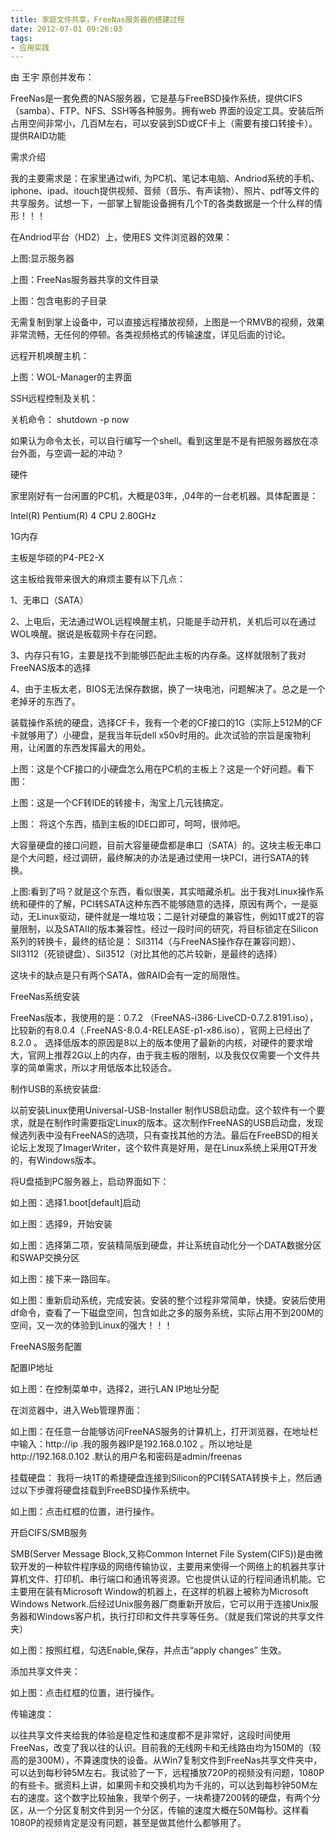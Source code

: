 ```yaml
---
title: 家庭文件共享，FreeNas服务器的搭建过程
date: 2012-07-01 09:26:03
tags:
- 应用实践
---
```


由  王宇 原创并发布：



FreeNas是一套免费的NAS服务器，它是基与FreeBSD操作系统，提供CIFS（samba）、FTP、NFS、SSH等各种服务。拥有web 界面的设定工具。安装后所占用空间非常小，几百M左右，可以安装到SD或CF卡上（需要有接口转接卡）。提供RAID功能



需求介绍

我的主要需求是：在家里通过wifi,  为PC机、笔记本电脑、Andriod系统的手机、iphone、ipad、itouch提供视频、音频（音乐、有声读物）、照片、pdf等文件的共享服务。试想一下，一部掌上智能设备拥有几个T的各类数据是一个什么样的情形！！！



在Andriod平台（HD2）上，使用ES 文件浏览器的效果： 





上图:显示服务器






上图：FreeNas服务器共享的文件目录






上图：包含电影的子目录






无需复制到掌上设备中，可以直接远程播放视频，上图是一个RMVB的视频，效果非常流畅，无任何的停顿。各类视频格式的传输速度，详见后面的讨论。



远程开机唤醒主机：






上图：WOL-Manager的主界面



SSH远程控制及关机：






关机命令： shutdown -p now

如果认为命令太长，可以自行编写一个shell。看到这里是不是有把服务器放在凉台外面，与空调一起的冲动？



硬件

家里刚好有一台闲置的PC机，大概是03年，,04年的一台老机器。具体配置是：

Intel(R) Pentium(R) 4 CPU 2.80GHz

1G内存

主板是华硕的P4-PE2-X




这主板给我带来很大的麻烦主要有以下几点：

1、无串口（SATA）

2、上电后，无法通过WOL远程唤醒主机，只能是手动开机，关机后可以在通过WOL唤醒。据说是板载网卡存在问题。

3、内存只有1G，主要是找不到能够匹配此主板的内存条。这样就限制了我对FreeNAS版本的选择

4、由于主板太老，BIOS无法保存数据，换了一块电池，问题解决了。总之是一个老掉牙的东西了。



装载操作系统的硬盘，选择CF卡，我有一个老的CF接口的1G（实际上512M的CF卡就够用了）小硬盘，是我当年玩dell x50v时用的。此次试验的宗旨是废物利用，让闲置的东西发挥最大的用处。






上图：这是个CF接口的小硬盘怎么用在PC机的主板上？这是一个好问题。看下图：






上图：这是一个CF转IDE的转接卡，淘宝上几元钱搞定。






上图： 将这个东西，插到主板的IDE口即可，呵呵，很帅吧。



大容量硬盘的接口问题，目前大容量硬盘都是串口（SATA）的。这块主板无串口是个大问题，经过调研，最终解决的办法是通过使用一块PCI，进行SATA的转换。




上图:看到了吗？就是这个东西，看似很美，其实暗藏杀机。出于我对Linux操作系统和硬件的了解，PCI转SATA这种东西不能够随意的选择，原因有两个，一是驱动，无Linux驱动，硬件就是一堆垃圾；二是针对硬盘的兼容性，例如1T或2T的容量限制，以及SATAII的版本兼容性。经过一段时间的研究，将目标锁定在Silicon系列的转换卡，最终的结论是： Sil3114（与FreeNAS操作存在兼容问题）、SII3112（死锁键盘）、Sil3512（对比其他的芯片较新，是最终的选择）





这块卡的缺点是只有两个SATA，做RAID会有一定的局限性。



FreeNas系统安装

FreeNas版本，我使用的是：0.7.2 （FreeNAS-i386-LiveCD-0.7.2.8191.iso），比较新的有8.0.4（.FreeNAS-8.0.4-RELEASE-p1-x86.iso），官网上已经出了8.2.0 。 选择低版本的原因是8以上的版本使用了最新的内核，对硬件的要求增大，官网上推荐2G以上的内存，由于我主板的限制，以及我仅仅需要一个文件共享的简单需求，所以才用低版本比较适合。

制作USB的系统安装盘:

以前安装Linux使用Universal-USB-Installer 制作USB启动盘。这个软件有一个要求，就是在制作时需要指定Linux的版本。这次制作FreeNAS的USB启动盘，发现候选列表中没有FreeNAS的选项，只有查找其他的方法。最后在FreeBSD的相关论坛上发现了ImagerWriter，这个软件真是好用，是在Linux系统上采用QT开发的，有Windows版本。

将U盘插到PC服务器上，启动界面如下：






如上图：选择1.boot[default]启动






如上图：选择9，开始安装






如上图：选择第二项，安装精简版到硬盘，并让系统自动化分一个DATA数据分区和SWAP交换分区








如上图：接下来一路回车。






如上图：重新启动系统，完成安装。安装的整个过程非常简单，快捷。安装后使用df命令，查看了一下磁盘空间，包含如此之多的服务系统，实际占用不到200M的空间，又一次的体验到Linux的强大！！！



FreeNAS服务配置

配置IP地址




如上图：在控制菜单中，选择2，进行LAN IP地址分配



在浏览器中，进入Web管理界面：







如上图：在任意一台能够访问FreeNAS服务的计算机上，打开浏览器，在地址栏中输入：http://ip .我的服务器IP是192.168.0.102    。所以地址是http://192.168.0.102 .默认的用户名和密码是admin/freenas



挂载硬盘： 我将一块1T的希捷硬盘连接到Silicon的PCI转SATA转换卡上，然后通过以下步骤将硬盘挂载到FreeBSD操作系统中。






如上图：点击红框的位置，进行操作。



开启CIFS/SMB服务



SMB(Server Message Block,又称Common Internet File System(CIFS))是由微软开发的一种软件程序级的网络传输协议，主要用来使得一个网络上的机器共享计算机文件、打印机、串行端口和通讯等资源。它也提供认证的行程间通讯机能。它主要用在装有Microsoft Window的机器上，在这样的机器上被称为Microsoft Windows Network.后经过Unix服务器厂商重新开放后，它可以用于连接Unix服务器和Windows客户机，执行打印和文件共享等任务。（就是我们常说的共享文件夹）






如上图：按照红框，勾选Enable,保存，并点击“apply changes” 生效。



添加共享文件夹：



如上图：点击红框的位置，进行操作。



传输速度：

以往共享文件夹给我的体验是稳定性和速度都不是非常好，这段时间使用FreeNas，改变了我以往的认识。目前我的无线网卡和无线路由均为150M的（较高的是300M），不算速度快的设备。从Win7复制文件到FreeNas共享文件夹中，可以达到每秒钟5M左右。我试验了一下，远程播放720P的视频没有问题，1080P的有些卡。据资料上讲，如果网卡和交换机均为千兆的，可以达到每秒钟50M左右的速度。这个数字比较抽象，我举个例子，一块希捷7200转的硬盘，有两个分区，从一个分区复制文件到另一个分区，传输的速度大概在50M每秒。这样看1080P的视频肯定是没有问题，甚至是做其他什么都够用了。







